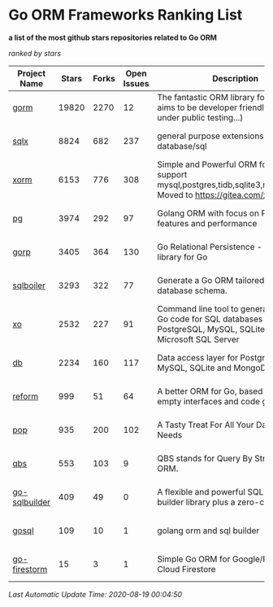 Go ORM Frameworks Ranking List
==========

**a list of the most github stars repositories related to Go ORM**

*ranked by stars*

| Project Name | Stars | Forks | Open Issues | Description | Last Commit |
| ------------ | ----- | ----- | ----------- | ----------- | ----------- |
| [gorm](https://github.com/go-gorm/gorm) | 19820 | 2270 | 12 | The fantastic ORM library for Golang, aims to be developer friendly (v2 is under public testing...) | 2020-08-18 11:03:09 |
| [sqlx](https://github.com/jmoiron/sqlx) | 8824 | 682 | 237 | general purpose extensions to golang's database/sql | 2020-06-15 14:10:59 |
| [xorm](https://github.com/go-xorm/xorm) | 6153 | 776 | 308 | Simple and Powerful ORM for Go, support mysql,postgres,tidb,sqlite3,mssql,oracle, Moved to https://gitea.com/xorm/xorm | 2019-10-15 07:03:49 |
| [pg](https://github.com/go-pg/pg) | 3974 | 292 | 97 | Golang ORM with focus on PostgreSQL features and performance | 2020-08-15 14:36:43 |
| [gorp](https://github.com/go-gorp/gorp) | 3405 | 364 | 130 | Go Relational Persistence - an ORM-ish library for Go | 2019-10-26 21:47:07 |
| [sqlboiler](https://github.com/volatiletech/sqlboiler) | 3293 | 322 | 77 | Generate a Go ORM tailored to your database schema. | 2020-07-03 19:16:51 |
| [xo](https://github.com/xo/xo) | 2532 | 227 | 91 | Command line tool to generate idiomatic Go code for SQL databases supporting PostgreSQL, MySQL, SQLite, Oracle, and Microsoft SQL Server | 2020-04-25 01:19:23 |
| [db](https://github.com/upper/db) | 2234 | 160 | 117 | Data access layer for PostgreSQL, MySQL, SQLite and MongoDB. | 2020-06-30 19:33:43 |
| [reform](https://github.com/go-reform/reform) | 999 | 51 | 64 | A better ORM for Go, based on non-empty interfaces and code generation. | 2020-07-29 06:59:15 |
| [pop](https://github.com/gobuffalo/pop) | 935 | 200 | 102 | A Tasty Treat For All Your Database Needs | 2020-08-16 18:37:57 |
| [qbs](https://github.com/coocood/qbs) | 553 | 103 | 9 | QBS stands for Query By Struct. A Go ORM. | 2017-04-18 01:16:07 |
| [go-sqlbuilder](https://github.com/huandu/go-sqlbuilder) | 409 | 49 | 0 | A flexible and powerful SQL string builder library plus a zero-config ORM. | 2020-07-28 04:05:44 |
| [gosql](https://github.com/rushteam/gosql) | 109 | 10 | 1 | golang orm and sql builder | 2020-08-14 11:23:26 |
| [go-firestorm](https://github.com/jschoedt/go-firestorm) | 15 | 3 | 1 | Simple Go ORM for Google/Firebase Cloud Firestore | 2020-07-07 16:31:05 |

*Last Automatic Update Time: 2020-08-19 00:04:50*